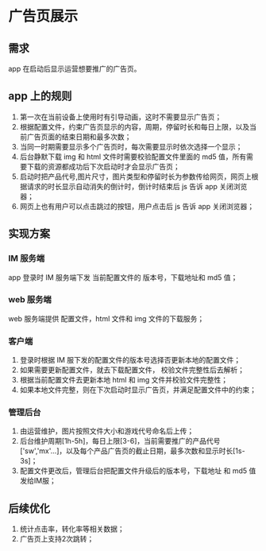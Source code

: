 # 广告页展示

## 需求

app 在启动后显示运营想要推广的广告页。

## app 上的规则

1. 第一次在当前设备上使用时有引导动画，这时不需要显示广告页；
2. 根据配置文件，约束广告页显示的内容，周期，停留时长和每日上限，以及当前广告页面的结束日期和最多次数；
3. 当同一时期需要显示多个广告页时，每次需要显示时依次选择一个显示；
4. 后台静默下载 img 和 html 文件时需要校验配置文件里面的 md5 值，所有需要下载的资源都成功后下次启动时才会显示广告页；
5. 启动时把产品代号,图片尺寸，图片类型和停留时长为参数传给网页，网页上根据请求的时长显示自动消失的倒计时，倒计时结束后 js 告诉 app 关闭浏览器；
6. 网页上也有用户可以点击跳过的按钮，用户点击后 js 告诉 app 关闭浏览器；

## 实现方案

### IM 服务端

app 登录时 IM 服务端下发 当前配置文件的 版本号，下载地址和 md5 值；

### web 服务端

web 服务端提供 配置文件，html 文件和 img 文件的下载服务；

### 客户端

1. 登录时根据 IM 服下发的配置文件的版本号选择否更新本地的配置文件；
2. 如果需要更新配置文件，就去下载配置文件， 校验文件完整性后去解析；
3. 根据当前配置文件去更新本地 html 和 img 文件并校验文件完整性；
4. 如果本地文件完整，则在下次启动时显示广告页，并满足配置文件中的约束；

### 管理后台

1. 由运营维护，图片按照文件大小和游戏代号命名后上传；
2. 后台维护周期[1h-5h]，每日上限[3-6]，当前需要推广的产品代号['sw','mx'...]，以及每个产品广告页的截止日期，最多次数和显示时长[1s-3s]；
3. 配置文件更改后，管理后台把配置文件升级后的版本号，下载地址 和 md5 值发给IM服；

## 后续优化

1. 统计点击率，转化率等相关数据；
2. 广告页上支持2次跳转；